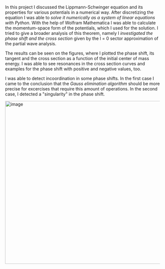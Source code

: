 In this project I discussed the Lippmann-Schwinger equation and its properties for various potentials in a numerical way. After discretizing the equation I was able to _solve it numerically as a system of linear equations with Python_. With the help of Wolfram Mathematica I was able to calculate the momentum-space form of the potentials, which I used for the solution. I tried to give a broader analysis of this theorem, namely I _investigated the phase shift and the cross section_ given by the l = 0 sector approximation of the partial wave analysis.

The results can be seen on the figures, where I plotted the phase shift, its tangent and the cross section as a function of the initial center of mass energy. I was able to see resonances in the cross section curves and examples for the phase shift with positive and negative values, too.

I was able to detect incoordination in some phase shifts. In the first case I came to the conclusion that the _Gauss elimination algorithm_ should be more precise for excercises that require this amount of operations. In the second case, I detected a "singularity" in the phase shift.

<img width="530" alt="image" src="https://github.com/user-attachments/assets/9a6deb7a-8aa8-40e5-932a-ddf36b78242e" />
